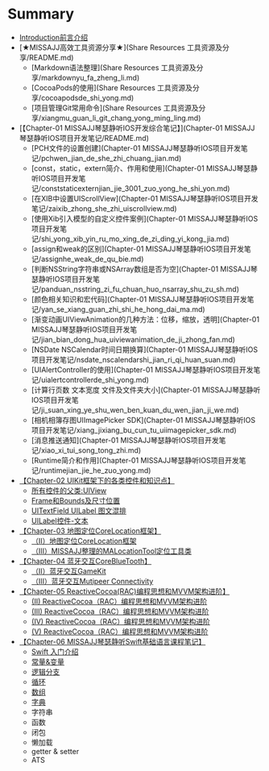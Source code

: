 # Summary

* [Introduction前言介绍](README.md)
* [★MISSAJJ高效工具资源分享★](Share Resources 工具资源及分享/README.md)
   * [Markdown语法整理](Share Resources 工具资源及分享/markdownyu_fa_zheng_li.md)
   * [CocoaPods的使用](Share Resources 工具资源及分享/cocoapodsde_shi_yong.md)
   * [项目管理Git常用命令](Share Resources 工具资源及分享/xiangmu_guan_li_git_chang_yong_ming_ling.md)
* [【Chapter-01  MISSAJJ琴瑟静听IOS开发综合笔记】](Chapter-01 MISSAJJ琴瑟静听IOS项目开发笔记/README.md)
   * [PCH文件的设置创建](Chapter-01 MISSAJJ琴瑟静听IOS项目开发笔记/pchwen_jian_de_she_zhi_chuang_jian.md)
   * [const，static，extern简介、作用和使用](Chapter-01 MISSAJJ琴瑟静听IOS项目开发笔记/conststaticexternjian_jie_3001_zuo_yong_he_shi_yon.md)
   * [在XIB中设置UIScrollView](Chapter-01 MISSAJJ琴瑟静听IOS项目开发笔记/zaixib_zhong_she_zhi_uiscrollview.md)
   * [使用Xib引入模型的自定义控件案例](Chapter-01 MISSAJJ琴瑟静听IOS项目开发笔记/shi_yong_xib_yin_ru_mo_xing_de_zi_ding_yi_kong_jia.md)
   * [assign和weak的区别](Chapter-01 MISSAJJ琴瑟静听IOS项目开发笔记/assignhe_weak_de_qu_bie.md)
   * [判断NSString字符串或NSArray数组是否为空](Chapter-01 MISSAJJ琴瑟静听IOS项目开发笔记/panduan_nsstring_zi_fu_chuan_huo_nsarray_shu_zu_sh.md)
   * [颜色相关知识和宏代码](Chapter-01 MISSAJJ琴瑟静听IOS项目开发笔记/yan_se_xiang_guan_zhi_shi_he_hong_dai_ma.md)
   * [渐变动画UIViewAnimation的几种方法：位移，缩放，透明](Chapter-01 MISSAJJ琴瑟静听IOS项目开发笔记/jian_bian_dong_hua_uiviewanimation_de_ji_zhong_fan.md)
   * [NSDate NSCalendar时间日期换算](Chapter-01 MISSAJJ琴瑟静听IOS项目开发笔记/nsdate_nscalendarshi_jian_ri_qi_huan_suan.md)
   * [UIAlertController的使用](Chapter-01 MISSAJJ琴瑟静听IOS项目开发笔记/uialertcontrollerde_shi_yong.md)
   * [计算行页数 文本宽度 文件及文件夹大小](Chapter-01 MISSAJJ琴瑟静听IOS项目开发笔记/ji_suan_xing_ye_shu_wen_ben_kuan_du_wen_jian_ji_we.md)
   * [相机相簿存图UIImagePicker SDK](Chapter-01 MISSAJJ琴瑟静听IOS项目开发笔记/xiang_jixiang_bu_cun_tu_uiimagepicker_sdk.md)
   * [消息推送通知](Chapter-01 MISSAJJ琴瑟静听IOS项目开发笔记/xiao_xi_tui_song_tong_zhi.md)
   * [Runtime简介和作用](Chapter-01 MISSAJJ琴瑟静听IOS项目开发笔记/runtimejian_jie_he_zuo_yong.md)
* [【Chapter-02  UIKit框架下的各类控件和知识点】](UIKit框架下的各类控件和知识点/README.md)
   * [所有控件的父类:UIView](UIKit框架下的各类控件和知识点/suo_you_kong_jian_de_fu_7c7b3a_uiview.md)
   * [Frame和Bounds及尺寸位置](UIKit框架下的各类控件和知识点/framehe_bounds_ji_chi_cun_wei_zhi.md)
   * [UITextField UILabel 图文混排](UIKit框架下的各类控件和知识点/uitextfield_uilabel_tu_wen_hun_pai.md)
   * [UILabel控件-文本](UIKit框架下的各类控件和知识点/uilabelkong_4ef6-_wen_ben.md)
* [【Chapter-03 地图定位CoreLocation框架】](地图定位CoreLocation框架/README.md)
   * [（II）地图定位CoreLocation框架](地图定位CoreLocation框架/iiff09ditu_ding_wei_corelocation_kuang_jia.md)
   * [（III）MISSAJJ整理的MALocationTool定位工具类](地图定位CoreLocation框架/iiimissajjzheng_li_de_malocationtool_ding_wei_gong.md)
* [【Chapter-04 蓝牙交互CoreBlueTooth】](蓝牙交互CoreBlueTooth/README.md)
   * [（II）蓝牙交互GameKit](蓝牙交互CoreBlueTooth/iiff09_lan_ya_jiao_hu_gamekit.md)
   * [（III）蓝牙交互Mutipeer Connectivity](蓝牙交互CoreBlueTooth/iiiff09_lan_ya_jiaohu_mutipeer_connectivity.md)
* [【Chapter-05 ReactiveCocoa(RAC)编程思想和MVVM架构进阶】](ReactiveCocoa（RAC）编程思想和MVVM架构进阶/README.md)
   * [(II)  ReactiveCocoa（RAC）编程思想和MVVM架构进阶](ReactiveCocoa（RAC）编程思想和MVVM架构进阶/ii_reactivecocoa_racff09_bian_cheng_si_xiang_he_mv.md)
   * [(III)  ReactiveCocoa（RAC）编程思想和MVVM架构进阶](ReactiveCocoa（RAC）编程思想和MVVM架构进阶/iii_reactivecocoa_racff09_bian_cheng_si_xiang_he_m.md)
   * [(IV)  ReactiveCocoa（RAC）编程思想和MVVM架构进阶](ReactiveCocoa（RAC）编程思想和MVVM架构进阶/iv_reactivecocoa_racff09_bian_cheng_si_xiang_he_mv.md)
   * [(V) ReactiveCocoa（RAC）编程思想和MVVM架构进阶](ReactiveCocoa（RAC）编程思想和MVVM架构进阶/v_reactivecocoaracff09_bian_cheng_si_xiang_he_mvvm.md)
* [【Chapter-06 MISSAJJ琴瑟静听Swift基础语言课程笔记】](MISSAJJ琴瑟静听Swift基础语言课程笔记/SUMMARY.md)
   * [Swift 入门介绍](MISSAJJ琴瑟静听Swift基础语言课程笔记/README.md)
   * [常量&变量](MISSAJJ琴瑟静听Swift基础语言课程笔记/01.md)
   * [逻辑分支](MISSAJJ琴瑟静听Swift基础语言课程笔记/02.md)
   * [循环](MISSAJJ琴瑟静听Swift基础语言课程笔记/03.md)
   * [数组](MISSAJJ琴瑟静听Swift基础语言课程笔记/05.md)
   * [字典](MISSAJJ琴瑟静听Swift基础语言课程笔记/05.md)
   * 字符串
   * 函数
   * 闭包
   * 懒加载
   * getter & setter
   * ATS

